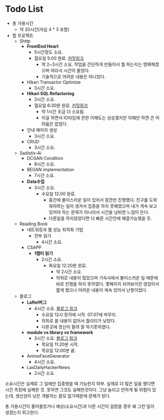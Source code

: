 # Todo List

- 총 가용시간
  - 약 20시간(자습 4 * 3 포함)
- 할 프로젝트
  - Shttp
    - **FrontEnd Heart**
      - 5시간정도 소요.
      - 월요일 5:00 완료. [커밋링크](https://github.com/sadistic-coder/Shttp/commit/19b0559d0fe1a045eaaf55fbf45f0e803e539bc9)
        - 약 2~3시간 소요. 작업을 간단하게 만들어서 뭘 하는지는 명확해졌으며 따라서 시간이 줄었다.
        - 기술적으로 어려운 내용은 아니었다.
    - Hikari Transactor Optimize
      - 3시간 소요.
    - **Hikari SQL Refactoring**
      - 3시간 소요.
      - 월요일 6:30분 완료. [커밋링크](https://github.com/sadistic-coder/Shttp/commit/273395916b04326029c21e43ec496d060f040f08)
        - 약 1시간 조금 더 소요됨.
        - 이걸 하면서 IO타입에 관한 이해도는 상승했지만 이해만 하면 큰 어려움은 없었다.
    - 안내 페이지 생성
      - 3시간 소요.
    - CRUD
      - 3시간 소요.
  - Sadistix-Ai
    - DCGAN Condition
      - 8시간 소요.
    - BEGAN implementation
      - 7시간 소요.
    - **Data수집**
      - 3시간 소요.
        - 수요일 12:00 완료.
          - 중간에 불미스러운 일이 있어서 잠깐만 진행했다. 친구를 도와줘야하는 일이 생겨서 집중을 하지 못해였으며 내가 계속 보고있어야 하는 문제가 아니라서 시간을 낭비한 느낌이 든다.
          - 다른일을 하지않았다면 더 빠른 시간안에 해결가능했을 듯.
  - Reading Book
    - 네트워킹과 웹 성능 최적화 기법
      - 전부 읽기
        - 4시간 소요.
    - CSAPP
      - **1챕터 읽기**
        - 2시간 소요.
          - 화요일 12:20분 완료.
            - 약 2시간 소요.
            - 의외로 내용이 많았으며 기숙사에서 불미스러운 일 때문에 바로 진행을 하지 못하였다. 몇페이지 되어보이진 않았어서 짧게 했으나 어려운 내용이 계속 있어서 난항이었다.
  - 블로그
    - **Laftel버그**
      - 4시간 소요. [블로그 링크](https://medium.com/@haho6629/laftel-%EC%84%B1%EC%9D%B8%EC%9D%B8%EC%A6%9D-fe9d2b1cd843)
        - 수요일 12시 정각에 시작. 07:07에 마무리.
        - 의외로 쓸 내용이 없어서 퀄리티가 낮았다.
        - 다른곳에 정신이 팔려 잘 하기못하였다.
    - **module vs library vs framework**
      - 3시간 소요. [블로그 링크](https://medium.com/@haho6629/module-vs-library-vs-framework-3189ad3bd9ea)
        - 목요일 11:20분 시작.
        - 목요일 12:00분 끝.
    - AnimeFaceGenerator
      - 4시간 소요.
    - LasDailyHackerNews
      - 2시간 소요.

소요시간은 실제로 그 일에만 집중했을 때 가능한지 여부. 실제로 더 많은 일을 했다면 시간 측정에 실패한 것. 못하면 그것도 실패한것이다. 그냥 늘리고 안하게 될 위험이 있는데, 생산성이 낮은 개발자는 쓸모 없기때문에 문제가 된다.

총 가용시간이 줄어들었거나 예상(소요시간)과 다른 시간이 걸렸을 경우 왜 그런 일이 생겼는지 회고한다.

